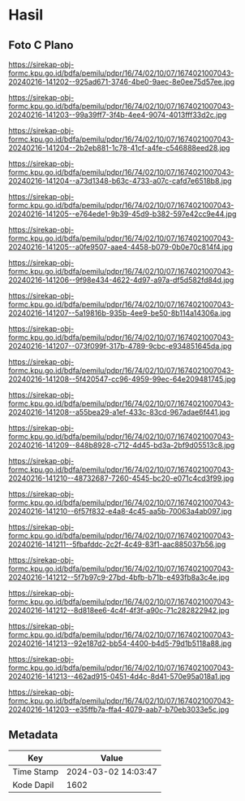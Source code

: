# Hasil

## Foto C Plano

https://sirekap-obj-formc.kpu.go.id/bdfa/pemilu/pdpr/16/74/02/10/07/1674021007043-20240216-141202--925ad671-3746-4be0-9aec-8e0ee75d57ee.jpg

https://sirekap-obj-formc.kpu.go.id/bdfa/pemilu/pdpr/16/74/02/10/07/1674021007043-20240216-141203--99a39ff7-3f4b-4ee4-9074-4013fff33d2c.jpg

https://sirekap-obj-formc.kpu.go.id/bdfa/pemilu/pdpr/16/74/02/10/07/1674021007043-20240216-141204--2b2eb881-1c78-41cf-a4fe-c546888eed28.jpg

https://sirekap-obj-formc.kpu.go.id/bdfa/pemilu/pdpr/16/74/02/10/07/1674021007043-20240216-141204--a73d1348-b63c-4733-a07c-cafd7e6518b8.jpg

https://sirekap-obj-formc.kpu.go.id/bdfa/pemilu/pdpr/16/74/02/10/07/1674021007043-20240216-141205--e764ede1-9b39-45d9-b382-597e42cc9e44.jpg

https://sirekap-obj-formc.kpu.go.id/bdfa/pemilu/pdpr/16/74/02/10/07/1674021007043-20240216-141205--a0fe9507-aae4-4458-b079-0b0e70c814f4.jpg

https://sirekap-obj-formc.kpu.go.id/bdfa/pemilu/pdpr/16/74/02/10/07/1674021007043-20240216-141206--9f98e434-4622-4d97-a97a-df5d582fd84d.jpg

https://sirekap-obj-formc.kpu.go.id/bdfa/pemilu/pdpr/16/74/02/10/07/1674021007043-20240216-141207--5a19816b-935b-4ee9-be50-8b114a14306a.jpg

https://sirekap-obj-formc.kpu.go.id/bdfa/pemilu/pdpr/16/74/02/10/07/1674021007043-20240216-141207--073f099f-317b-4789-9cbc-e934851645da.jpg

https://sirekap-obj-formc.kpu.go.id/bdfa/pemilu/pdpr/16/74/02/10/07/1674021007043-20240216-141208--5f420547-cc96-4959-99ec-64e209481745.jpg

https://sirekap-obj-formc.kpu.go.id/bdfa/pemilu/pdpr/16/74/02/10/07/1674021007043-20240216-141208--a55bea29-a1ef-433c-83cd-967adae6f441.jpg

https://sirekap-obj-formc.kpu.go.id/bdfa/pemilu/pdpr/16/74/02/10/07/1674021007043-20240216-141209--848b8928-c712-4d45-bd3a-2bf9d05513c8.jpg

https://sirekap-obj-formc.kpu.go.id/bdfa/pemilu/pdpr/16/74/02/10/07/1674021007043-20240216-141210--48732687-7260-4545-bc20-e071c4cd3f99.jpg

https://sirekap-obj-formc.kpu.go.id/bdfa/pemilu/pdpr/16/74/02/10/07/1674021007043-20240216-141210--6f57f832-e4a8-4c45-aa5b-70063a4ab097.jpg

https://sirekap-obj-formc.kpu.go.id/bdfa/pemilu/pdpr/16/74/02/10/07/1674021007043-20240216-141211--5fbafddc-2c2f-4c49-83f1-aac885037b56.jpg

https://sirekap-obj-formc.kpu.go.id/bdfa/pemilu/pdpr/16/74/02/10/07/1674021007043-20240216-141212--5f7b97c9-27bd-4bfb-b71b-e493fb8a3c4e.jpg

https://sirekap-obj-formc.kpu.go.id/bdfa/pemilu/pdpr/16/74/02/10/07/1674021007043-20240216-141212--8d818ee6-4c4f-4f3f-a90c-71c282822942.jpg

https://sirekap-obj-formc.kpu.go.id/bdfa/pemilu/pdpr/16/74/02/10/07/1674021007043-20240216-141213--92e187d2-bb54-4400-b4d5-79d1b5118a88.jpg

https://sirekap-obj-formc.kpu.go.id/bdfa/pemilu/pdpr/16/74/02/10/07/1674021007043-20240216-141213--462ad915-0451-4d4c-8d41-570e95a018a1.jpg

https://sirekap-obj-formc.kpu.go.id/bdfa/pemilu/pdpr/16/74/02/10/07/1674021007043-20240216-141203--e35ffb7a-ffa4-4079-aab7-b70eb3033e5c.jpg


## Metadata

| Key        | Value               |
| ---------- | ------------------- |
| Time Stamp | 2024-03-02 14:03:47 |
| Kode Dapil | 1602                |



